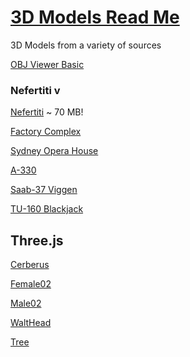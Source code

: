 [3D Models Read Me]( index.html )
===


3D Models from a variety of sources

[OBJ Viewer Basic]( http://jaanga.github.io/3d-models/viewers/obj-viewer-basic/obj-viewer-basic-r1.html )

### Nefertiti v

[Nefertiti]( ./viewers/obj-viewer-basic/obj-viewer-basic-r1.html#../../obj/nefertiti/nefertiti.obj#poy=50#rox=-90 ) ~ 70 MB!



[Factory Complex]( ./viewers/obj-viewer-basic/obj-viewer-basic-r1.html#../../obj/factory-complex/factory-complex.obj#scx=0.01#scy=0.01#scz=0.01 )

[Sydney Opera House]( ./viewers/obj-viewer-basic/obj-viewer-basic-r1.html#../../obj/sydney-opera-house/sydney-opera-house.obj )



[A-330]( ./viewers/obj-viewer-basic/obj-viewer-basic-r1.html#../../obj/a-330/a-330.obj#poy=15#scx=2#scy=2#scz=2 )

[Saab-37 Viggen]( ./viewers/obj-viewer-basic/obj-viewer-basic-r1.html#../../obj/saab-37-viggen/saab-37-viggen.obj )

[TU-160 Blackjack]( ./viewers/obj-viewer-basic/obj-viewer-basic-r1.html#../../obj/tu-160-blackjack/tu-160-blackjack.obj )


## Three.js

[Cerberus]( ./viewers/obj-viewer-basic/obj-viewer-basic-r1.html#http://mrdoob.github.io/three.js/examples/models/obj/cerberus/Cerberus.obj#poy=20#scx=60#scy=60#scz=60  )

[Female02]( ./viewers/obj-viewer-basic/obj-viewer-basic-r1.html#http://mrdoob.github.io/three.js/examples/obj/female02/female02.obj#scx=0.3#scy=0.3#scz=0.3 )

<!-- 
[LeePerrySmith]( ./viewers/obj-viewer-basic/obj-viewer-basic-r1.html#http://mrdoob.github.io/three.js/examples/obj/leeperrysmith/LeePerrySmith.obj )
-->

[Male02]( ./viewers/obj-viewer-basic/obj-viewer-basic-r1.html#http://mrdoob.github.io/three.js/examples/obj/male02/male02.obj#scx=0.3#scy=0.3#scz=0.3 )

[WaltHead]( ./viewers/obj-viewer-basic/obj-viewer-basic-r1.html#http://mrdoob.github.io/three.js/examples/obj/walt/WaltHead.obj )

[Tree]( ./viewers/obj-viewer-basic/obj-viewer-basic-r1.html#http://mrdoob.github.io/three.js/examples/models/obj/tree.obj#scx=60#scy=60#scz=60 )